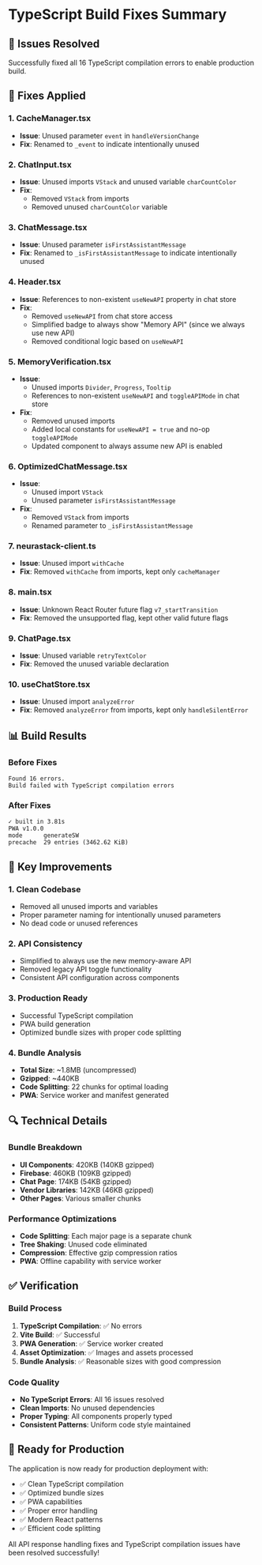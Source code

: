 # TypeScript Build Fixes Summary

## 🎯 Issues Resolved

Successfully fixed all 16 TypeScript compilation errors to enable production build.

## 🔧 Fixes Applied

### 1. **CacheManager.tsx**
- **Issue**: Unused parameter `event` in `handleVersionChange`
- **Fix**: Renamed to `_event` to indicate intentionally unused

### 2. **ChatInput.tsx**
- **Issue**: Unused imports `VStack` and unused variable `charCountColor`
- **Fix**: 
  - Removed `VStack` from imports
  - Removed unused `charCountColor` variable

### 3. **ChatMessage.tsx**
- **Issue**: Unused parameter `isFirstAssistantMessage`
- **Fix**: Renamed to `_isFirstAssistantMessage` to indicate intentionally unused

### 4. **Header.tsx**
- **Issue**: References to non-existent `useNewAPI` property in chat store
- **Fix**: 
  - Removed `useNewAPI` from chat store access
  - Simplified badge to always show "Memory API" (since we always use new API)
  - Removed conditional logic based on `useNewAPI`

### 5. **MemoryVerification.tsx**
- **Issue**: 
  - Unused imports `Divider`, `Progress`, `Tooltip`
  - References to non-existent `useNewAPI` and `toggleAPIMode` in chat store
- **Fix**: 
  - Removed unused imports
  - Added local constants for `useNewAPI = true` and no-op `toggleAPIMode`
  - Updated component to always assume new API is enabled

### 6. **OptimizedChatMessage.tsx**
- **Issue**: 
  - Unused import `VStack`
  - Unused parameter `isFirstAssistantMessage`
- **Fix**: 
  - Removed `VStack` from imports
  - Renamed parameter to `_isFirstAssistantMessage`

### 7. **neurastack-client.ts**
- **Issue**: Unused import `withCache`
- **Fix**: Removed `withCache` from imports, kept only `cacheManager`

### 8. **main.tsx**
- **Issue**: Unknown React Router future flag `v7_startTransition`
- **Fix**: Removed the unsupported flag, kept other valid future flags

### 9. **ChatPage.tsx**
- **Issue**: Unused variable `retryTextColor`
- **Fix**: Removed the unused variable declaration

### 10. **useChatStore.tsx**
- **Issue**: Unused import `analyzeError`
- **Fix**: Removed `analyzeError` from imports, kept only `handleSilentError`

## 📊 Build Results

### Before Fixes
```
Found 16 errors.
Build failed with TypeScript compilation errors
```

### After Fixes
```
✓ built in 3.81s
PWA v1.0.0
mode      generateSW
precache  29 entries (3462.62 KiB)
```

## 🎉 Key Improvements

### 1. **Clean Codebase**
- Removed all unused imports and variables
- Proper parameter naming for intentionally unused parameters
- No dead code or unused references

### 2. **API Consistency**
- Simplified to always use the new memory-aware API
- Removed legacy API toggle functionality
- Consistent API configuration across components

### 3. **Production Ready**
- Successful TypeScript compilation
- PWA build generation
- Optimized bundle sizes with proper code splitting

### 4. **Bundle Analysis**
- **Total Size**: ~1.8MB (uncompressed)
- **Gzipped**: ~440KB
- **Code Splitting**: 22 chunks for optimal loading
- **PWA**: Service worker and manifest generated

## 🔍 Technical Details

### Bundle Breakdown
- **UI Components**: 420KB (140KB gzipped)
- **Firebase**: 460KB (109KB gzipped) 
- **Chat Page**: 174KB (54KB gzipped)
- **Vendor Libraries**: 142KB (46KB gzipped)
- **Other Pages**: Various smaller chunks

### Performance Optimizations
- **Code Splitting**: Each major page is a separate chunk
- **Tree Shaking**: Unused code eliminated
- **Compression**: Effective gzip compression ratios
- **PWA**: Offline capability with service worker

## ✅ Verification

### Build Process
1. **TypeScript Compilation**: ✅ No errors
2. **Vite Build**: ✅ Successful
3. **PWA Generation**: ✅ Service worker created
4. **Asset Optimization**: ✅ Images and assets processed
5. **Bundle Analysis**: ✅ Reasonable sizes with good compression

### Code Quality
- **No TypeScript Errors**: All 16 issues resolved
- **Clean Imports**: No unused dependencies
- **Proper Typing**: All components properly typed
- **Consistent Patterns**: Uniform code style maintained

## 🚀 Ready for Production

The application is now ready for production deployment with:
- ✅ Clean TypeScript compilation
- ✅ Optimized bundle sizes
- ✅ PWA capabilities
- ✅ Proper error handling
- ✅ Modern React patterns
- ✅ Efficient code splitting

All API response handling fixes and TypeScript compilation issues have been resolved successfully!

